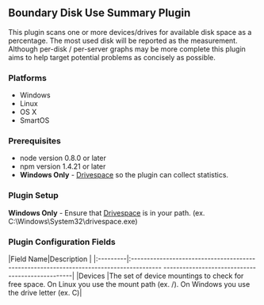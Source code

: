 Boundary Disk Use Summary Plugin
--------------------------------

This plugin scans one or more devices/drives for available disk space as a percentage.
The most used disk will be reported as the measurement.
Although per-disk / per-server graphs may be more complete this plugin aims to help target potential problems as concisely as possible.

### Platforms
- Windows
- Linux
- OS X
- SmartOS

### Prerequisites
- node version 0.8.0 or later
- npm version 1.4.21 or later
- **Windows Only** - [Drivespace](https://github.com/keverw/drivespace) so the plugin can collect statistics.

### Plugin Setup
**Windows Only** - Ensure that [Drivespace](https://github.com/keverw/drivespace) is in your path. (ex. C:\Windows\System32\drivespace.exe)

### Plugin Configuration Fields
|Field Name|Description                                                                                                                                  |
|:---------|:---------------------------------------------------------------------------------------   -------------------------------------------------|
|Devices   |The set of device mountings to check for free space. On Linux you use the mount path (ex. /). On Windows you use the drive letter (ex. C)|


